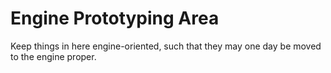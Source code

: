 # Engine Prototyping Area

Keep things in here engine-oriented, such that they may one day be moved to the engine proper.
